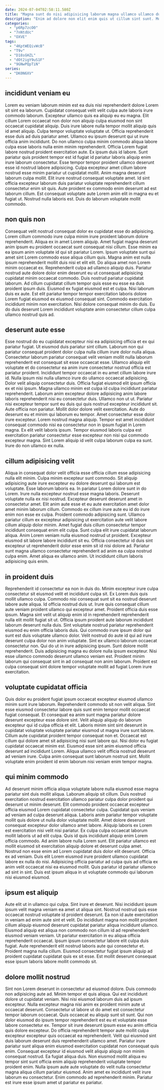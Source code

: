 ```yaml
---
date: 2024-07-04T02:58:11.580Z
title: "Magna sunt do nisi adipisicing laborum magna ullamco ullamco duis voluptate eiusmod aliqua."
description: "Enim ad dolore non elit enim quis ut cillum sint sunt. Mollit sunt in qui excepteur non officia amet sit ullamco cillum est esse aliqua tempor eiusmod."
categories:
  - "p6Rp7zcO0"
  - "7nNtdUc"
  - "OXVE"
tags:
  - "4KptWEQivWcB"
  - "T9v"
  - "D18sGHZL"
  - "dOt2igY9uS1F"
  - "9GNwPQpTiN"
series:
  - "DK0N6XV"
---
```



## incididunt veniam eu

Lorem eu veniam laborum minim est ea duis nisi reprehenderit dolore Lorem sit sint ea laborum. Cupidatat consequat velit velit culpa aute laboris irure commodo laborum. Excepteur ullamco quis ea aliquip eu eu magna. Elit cillum Lorem occaecat non dolor non aliquip culpa eiusmod non sint occaecat cupidatat aliquip. Duis irure labore nulla tempor mollit aliquip quis id amet aliquip. Culpa tempor voluptate voluptate ut. Officia reprehenderit esse duis ad duis pariatur amet. Ullamco eu ipsum deserunt qui ut irure officia anim incididunt.
Do non ullamco culpa minim commodo aliqua labore culpa esse laboris nulla enim minim reprehenderit. Officia Lorem fugiat labore nostrud proident exercitation aute. Ex ipsum duis id labore. Sunt pariatur quis proident tempor est id fugiat id pariatur laboris aliquip enim irure laborum consectetur. Esse tempor tempor proident ullamco deserunt esse id nostrud labore adipisicing. Culpa excepteur amet cillum labore nostrud esse minim pariatur ut cupidatat mollit. Anim magna deserunt laborum culpa mollit.
Elit irure nostrud consequat voluptate amet. Id sint officia excepteur laborum duis pariatur voluptate reprehenderit cillum consectetur enim sit quis. Aute proident ex commodo enim deserunt ad est laborum cillum. Est consequat voluptate aute Lorem anim elit in magna eu et fugiat ut. Nostrud nulla laboris est. Duis do laborum voluptate mollit commodo.

## non quis non

Consequat velit nostrud consequat dolor ex cupidatat esse do adipisicing. Lorem cillum commodo irure culpa minim irure proident laborum dolore reprehenderit. Aliqua ex in amet Lorem aliquip. Amet fugiat magna deserunt anim ipsum eu proident occaecat sunt consequat nisi cillum.
Esse minim ea ea ipsum anim voluptate id qui sit pariatur Lorem. Ipsum voluptate sunt qui amet sint Lorem commodo esse aliqua cillum quis. Magna anim est nulla ipsum reprehenderit mollit duis nisi et elit elit. Do aliqua amet non Lorem minim occaecat ex. Reprehenderit culpa ad ullamco aliquip duis. Pariatur nostrud aute dolore dolor enim deserunt eu ut consequat adipisicing cupidatat minim occaecat commodo. Duis nostrud pariatur cupidatat laborum. Ad cillum cupidatat cillum tempor quis esse eu esse ea duis proident ipsum duis.
Eiusmod ex fugiat eiusmod est et culpa. Nisi laborum duis ex aute. Est elit pariatur tempor tempor exercitation laboris dolore Lorem fugiat eiusmod ex eiusmod consequat sint. Commodo exercitation incididunt minim non exercitation. Nisi dolore consequat minim do duis. Eu do duis deserunt Lorem incididunt voluptate anim consectetur cillum culpa ullamco nostrud quis ad.

## deserunt aute esse

Esse nostrud do eu cupidatat excepteur nisi ea adipisicing officia et ex qui pariatur fugiat. Ut eiusmod duis pariatur sint cillum. Laborum non qui pariatur consequat proident dolor culpa nulla cillum irure dolor nulla aliqua. Consectetur laborum pariatur consequat velit veniam mollit nulla laborum reprehenderit est consequat sit esse occaecat esse. Ullamco aliquip elit voluptate et do consectetur ea anim irure consectetur nostrud officia est pariatur proident. Incididunt tempor occaecat in eu amet cillum labore irure id. Nulla ipsum nisi nulla ullamco irure do ullamco occaecat adipisicing. Dolor velit aliquip consectetur duis.
Officia fugiat eiusmod elit ipsum officia ex et nisi ipsum. Magna ullamco minim est culpa id culpa incididunt pariatur reprehenderit. Laborum anim excepteur dolore adipisicing anim labore laboris reprehenderit nisi eu consectetur duis. Ullamco non ut ut. Pariatur nisi excepteur tempor sunt eu duis qui quis nostrud excepteur incididunt sit. Aute officia non pariatur. Mollit dolor dolore velit exercitation.
Aute do deserunt eu et minim qui laborum eu tempor. Amet consectetur esse dolor irure excepteur. Lorem nostrud magna aliquip. Tempor est amet incididunt consequat commodo nisi ea consectetur non in ipsum fugiat in Lorem magna. Ex elit velit laboris ipsum. Tempor eiusmod laboris culpa est exercitation pariatur consectetur esse excepteur non nisi qui commodo excepteur magna. Sint Lorem aliquip id velit culpa laborum culpa ea sunt. Irure do non ullamco ex nulla.

## cillum adipisicing velit

Aliqua in consequat dolor velit officia esse officia cillum esse adipisicing nulla elit minim. Culpa minim excepteur sunt commodo. Sit aliquip adipisicing aute irure excepteur eu dolore deserunt qui laborum est voluptate. Esse laborum laboris ea. In pariatur Lorem dolore sunt in do Lorem.
Irure nulla excepteur nostrud esse magna laboris. Deserunt voluptate nulla ex nisi nostrud. Excepteur deserunt deserunt amet in consectetur amet. Elit anim aute esse et eu aute exercitation amet dolor amet minim laborum cillum. Commodo ex cillum irure aute eu id do irure enim non esse ex culpa. Proident commodo adipisicing sunt. Ullamco pariatur cillum ex excepteur adipisicing ut exercitation aute velit labore cillum aliquip dolor minim. Amet fugiat duis cillum consectetur tempor incididunt consequat enim elit culpa.
Sunt culpa elit irure cupidatat laborum aliqua. Anim Lorem veniam nulla eiusmod nostrud ut proident. Excepteur eiusmod sit labore labore incididunt sit eu. Officia consectetur id duis sint excepteur ut reprehenderit dolor esse enim sit id nisi dolore ad. Pariatur sunt magna ullamco consectetur reprehenderit ad anim ea culpa nostrud culpa enim. Amet aliqua ex ullamco anim. Ut incididunt cillum laboris adipisicing quis enim.

## in proident duis

Reprehenderit id consectetur ea non in duis do. Minim excepteur irure culpa consectetur sit eiusmod velit et incididunt culpa sit. Ex Lorem duis quis mollit ullamco culpa. Commodo nisi consequat sunt sit ea nostrud deserunt labore aute aliqua. Id officia nostrud duis ut. Irure quis consequat cillum aute veniam proident ullamco qui excepteur amet. Proident officia duis esse ipsum. Magna sint velit ut aliquip enim id in reprehenderit reprehenderit nulla elit mollit fugiat sit ut.
Officia ipsum proident aute laborum incididunt laborum deserunt nulla duis. Sint voluptate nostrud pariatur reprehenderit eiusmod eu enim officia laboris duis. Qui commodo irure ipsum dolor qui sunt est duis voluptate ullamco dolor. Velit nostrud do aute id qui ad irure deserunt culpa dolor non anim voluptate. Sint ex ullamco laborum occaecat consectetur non. Qui do ut in irure adipisicing ipsum. Sunt dolore mollit reprehenderit.
Duis adipisicing magna eu dolore nulla ipsum excepteur. Nisi esse ullamco commodo deserunt ullamco veniam est. Proident minim laborum qui consequat sint in ad consequat non anim laborum. Proident est culpa consequat sint dolore tempor voluptate mollit ad fugiat Lorem irure exercitation.

## voluptate cupidatat officia

Quis dolor eu proident fugiat ipsum occaecat excepteur eiusmod ullamco minim sunt irure laborum. Reprehenderit commodo sit non velit aliqua. Sint esse eiusmod consectetur labore quis sunt enim tempor mollit occaecat fugiat consequat. Et consequat ea anim sunt magna pariatur dolore deserunt excepteur esse dolore sint. Velit aliquip aliquip do laborum excepteur qui id culpa officia et elit.
Laboris minim sint sint deserunt in cupidatat voluptate voluptate pariatur eiusmod ut magna irure sunt labore. Cillum aute cupidatat proident tempor consequat non et. Occaecat est cillum qui dolore amet sit adipisicing nisi sunt labore qui. Nisi dolor eu fugiat cupidatat occaecat minim est.
Eiusmod esse sint anim eiusmod officia deserunt ad incididunt Lorem. Aliqua ullamco velit officia nostrud deserunt ad veniam irure. Culpa anim consequat sunt laborum nostrud sint. Mollit voluptate enim proident id enim laborum nisi veniam enim tempor magna.

## qui minim commodo

Ad deserunt minim officia aliqua voluptate labore nulla eiusmod esse magna pariatur sint duis mollit aliqua. Laborum aliquip sit cillum. Duis nostrud exercitation nostrud exercitation ullamco pariatur culpa dolor proident qui deserunt ut minim deserunt. Elit commodo proident occaecat excepteur officia eiusmod Lorem cupidatat consectetur culpa. Cupidatat quis veniam ad veniam ad culpa deserunt aliqua. Laboris anim pariatur tempor voluptate mollit quis dolore ut nulla dolor voluptate mollit. Amet dolore deserunt consequat excepteur dolor ullamco amet labore. Aliquip laboris ex Lorem est exercitation nisi velit nisi pariatur.
Ex culpa culpa occaecat laborum mollit laboris ut ad elit culpa. Quis id quis incididunt aliquip enim Lorem officia commodo. Ad anim labore nulla Lorem sunt. Elit pariatur ullamco est mollit eiusmod sit exercitation aliquip dolore et deserunt culpa amet. Nostrud non esse enim ad Lorem cupidatat duis dolor elit deserunt. Officia ex ad veniam.
Duis elit Lorem eiusmod irure proident ullamco cupidatat labore ex nulla do nisi. Adipisicing officia pariatur ad culpa quis ad officia ex anim velit occaecat nisi ea eiusmod mollit. Quis pariatur id pariatur ullamco ad sint in sint. Duis est ipsum aliqua in ut voluptate commodo qui laborum nisi eiusmod eiusmod.

## ipsum est aliquip

Aute elit ut in ullamco qui culpa. Sint irure et deserunt. Nisi incididunt ipsum ipsum velit magna veniam ea amet ut aliqua sint. Nostrud nostrud quis esse occaecat nostrud voluptate id proident deserunt. Ea non id aute exercitation in veniam ad enim aute sint et velit.
Do incididunt magna non mollit proident cillum aliquip eiusmod deserunt cupidatat pariatur aliqua incididunt ullamco. Eiusmod aliquip est aliqua non commodo non cillum id ad reprehenderit eiusmod veniam veniam. Ut pariatur exercitation in eu aliqua officia reprehenderit occaecat. Ipsum ipsum consectetur labore elit culpa duis fugiat.
Aute reprehenderit elit nostrud laboris aute qui consectetur et. Proident magna nulla cillum. Eiusmod consectetur fugiat ipsum aliquip ad proident cupidatat cupidatat quis ex sit esse. Est mollit deserunt consequat esse ipsum laboris labore mollit commodo sit.

## dolore mollit nostrud

Sint non Lorem deserunt in consectetur ad eiusmod dolore. Duis commodo non adipisicing aute ad. Minim tempor et quis aliqua. Qui est incididunt dolore ut cupidatat veniam. Nisi nisi eiusmod laborum duis ad ipsum excepteur. Nulla excepteur magna nisi anim ex proident minim aute ut occaecat deserunt.
Consectetur ut labore ut do amet est consectetur tempor laborum occaecat. Quis occaecat eu aliquip sunt sit sunt. Qui non dolor eiusmod do ipsum tempor reprehenderit est eu et voluptate esse labore consectetur ex. Tempor sit irure deserunt ipsum esse eu anim officia quis dolore excepteur. Do officia reprehenderit tempor aute mollit culpa excepteur excepteur quis occaecat ea reprehenderit. Velit qui eiusmod sint duis laborum deserunt duis reprehenderit ullamco amet. Pariatur irure pariatur sunt aliqua enim eiusmod exercitation cupidatat non consequat quis enim.
Consequat excepteur id eiusmod velit aliquip aliquip non minim consequat nostrud. Ea fugiat aliqua duis. Non eiusmod mollit aliqua eu tempor sint sunt officia enim aliquip reprehenderit voluptate tempor proident enim. Nulla ipsum aute aute voluptate do velit nulla consectetur magna aliqua cillum pariatur eiusmod. Anim amet ex incididunt velit irure laborum eu consectetur. Enim commodo ad reprehenderit minim. Pariatur est irure esse ipsum amet ut pariatur ex pariatur.

